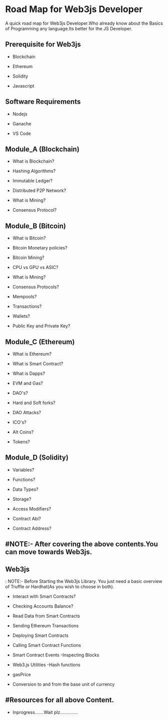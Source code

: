 
# Road Map for Web3js Developer

A quick road map for Web3js Developer.Who already know about the Basics of Programming any language.Its better for the JS Developer.



## Prerequisite for Web3js

- Blockchain

- Ethereum

- Solidity

- Javascript

## Software Requirements

- Nodejs

- Ganache

- VS Code

## Module_A (Blockchain)

- What is Blockchain?

- Hashing Algorithms?

- Immutable Ledger?

- Distributed P2P Network?

- What is Mining?

- Consensus Protocol?

## Module_B (Bitcoin)

- What is Bitcoin?

- Bitcoin Monetary policies?

- Bitcoin Mining?

- CPU vs GPU vs ASIC?

- What is Mining?

- Consensus Protocols?

- Mempools?

- Transactions?

- Wallets?

- Public Key and Private Key?

## Module_C (Ethereum)

- What is Ethereum?

- What is Smart Contract?

- What is Dapps?

- EVM and Gas?

- DAO's?

- Hard and Soft forks?

- DAO Attacks?

- ICO's?

- Alt Coins?

- Tokens?

## Module_D (Solidity)

- Variables?

- Functions?

- Data Types?

- Storage?

- Access Modifiers?

- Contract Abi?

- Contract Address?










## #NOTE:- After covering the above contents.You can move towards Web3js.

## Web3js

: NOTE:- Before Starting the Web3js Library. You just need a basic overview of Truffle or Hardhat(As you wish to choose in both).

- Interact with Smart Contracts?

- Checking Accounts Balance?

- Read Data from Smart Contracts 
- Sending Ethereum Transactions 
- Deploying Smart Contracts 
- Calling Smart Contract Functions 
- Smart Contract Events -Inspecting Blocks 
- Web3.js Utilities -Hash functions 
- gasPrice 
- Conversion to and from the base unit of currency


## #Resources for all above Content.

- Inprogress.......Wait plz..............